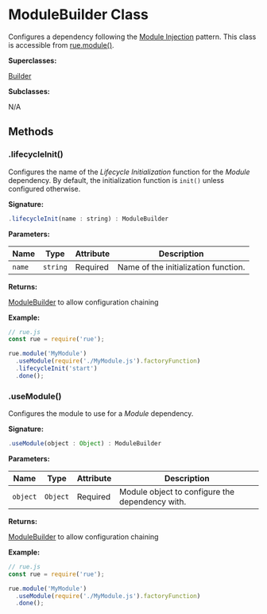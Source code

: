 # ModuleBuilder Class

Configures a dependency following the
[Module Injection](../user-guide/injection-patterns.md#module-injection)
pattern. This class is accessible from [rue.module()](./rue-module.md).

**Superclasses:**

[Builder](./class-builder.md)

**Subclasses:**

N/A

## Methods

### .lifecycleInit()
Configures the name of the *Lifecycle Initialization* function for the *Module*
dependency. By default, the initialization function is `init()` unless
configured otherwise.

**Signature:**

```javascript
.lifecycleInit(name : string) : ModuleBuilder
```

**Parameters:**

| Name | Type | Attribute | Description |
| ---- | ---- | --------- | ----------- |
| `name` | `string` | Required | Name of the initialization function. |

**Returns:**

[ModuleBuilder](./class-module-builder.md) to allow configuration chaining

**Example:**

```javascript hl_lines="6"
// rue.js
const rue = require('rue');

rue.module('MyModule')
  .useModule(require('./MyModule.js').factoryFunction)
  .lifecycleInit('start')
  .done();
```

### .useModule()
Configures the module to use for a *Module* dependency.

**Signature:**

```javascript
.useModule(object : Object) : ModuleBuilder
```

**Parameters:**

| Name | Type | Attribute | Description |
| ---- | ---- | --------- | ----------- |
| `object` | `Object` | Required | Module object to configure the dependency with. |

**Returns:**

[ModuleBuilder](./class-module-builder.md) to allow configuration chaining

**Example:**

```javascript hl_lines="5"
// rue.js
const rue = require('rue');

rue.module('MyModule')
  .useModule(require('./MyModule.js').factoryFunction)
  .done();
```
